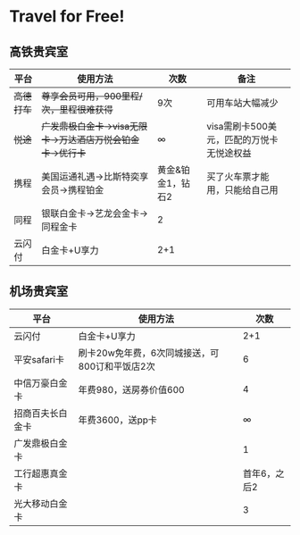 # Travel for Free!


## 高铁贵宾室

|平台|使用方法|次数|备注
|----|----|----|----|
|~~高德打车~~|~~尊享会员可用，900里程/次，里程很难获得~~|9次|可用车站大幅减少|
|~~悦途~~|~~广发鼎极白金卡->visa无限卡->万达酒店万悦会铂金卡->优行卡~~|∞|visa需刷卡500美元，匹配的万悦卡无悦途权益|
|携程|美国运通礼遇->比斯特奕享会员->携程铂金|黄金&铂金1，钻石2|买了火车票才能用，只能给自己用|
|同程|银联白金卡->艺龙会金卡->同程金卡|2|
|云闪付|白金卡+U享力|2+1|



## 机场贵宾室
|平台|使用方法|次数|
|----|----|----|
|云闪付|白金卡+U享力|2+1|
|平安safari卡|刷卡20w免年费，6次同城接送，可800订和平饭店2次|6|
|中信万豪白金卡|年费980，送房券价值600|4|
|招商百夫长白金卡|年费3600，送pp卡|∞|
|广发鼎极白金卡||1|
|工行超惠真金卡||首年6，之后2|
|光大移动白金卡||3|
